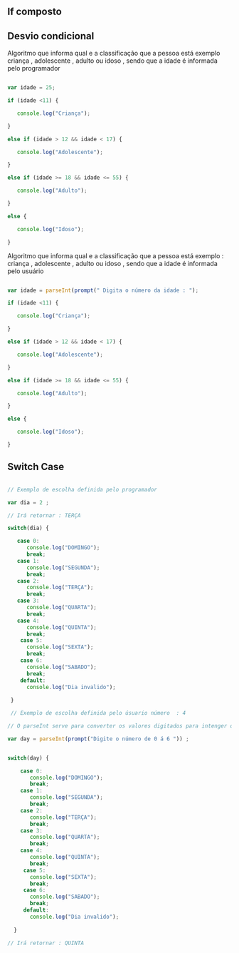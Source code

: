 ## If composto 

## Desvio condicional

<p> Algoritmo que informa qual e a classificação que a pessoa está exemplo  criança , adolescente , adulto ou idoso , sendo que a idade é informada pelo programador  </p>

```Javascript 

var idade = 25;

if (idade <11) {

   console.log("Criança");

}

else if (idade > 12 && idade < 17) {

   console.log("Adolescente");

}

else if (idade >= 18 && idade <= 55) {

   console.log("Adulto");

}

else {

   console.log("Idoso");

}

```


<p> Algoritmo que informa qual e a classificação que a pessoa está exemplo : criança , adolescente , adulto ou idoso ,  sendo que a idade é informada pelo usuário  </p>

```Javascript 

var idade = parseInt(prompt(" Digita o número da idade : ");

if (idade <11) {

   console.log("Criança");

}

else if (idade > 12 && idade < 17) {

   console.log("Adolescente");

}

else if (idade >= 18 && idade <= 55) {

   console.log("Adulto");

}

else {

   console.log("Idoso");

}

```




## Switch Case



```Javascript 

// Exemplo de escolha definida pelo programador 

var dia = 2 ; 

// Irá retornar : TERÇA

switch(dia) {

   case 0:
      console.log("DOMINGO");
      break;
   case 1:
      console.log("SEGUNDA");
      break;
   case 2:
      console.log("TERÇA");
      break;
   case 3:
      console.log("QUARTA");
      break;
   case 4:
      console.log("QUINTA");
      break;
    case 5:
      console.log("SEXTA");
      break;
    case 6:
      console.log("SABADO");
      break;
    default:
      console.log("Dia invalido");
    
 }

 // Exemplo de escolha definida pelo úsuario número  : 4 

// O parseInt serve para converter os valores digitados para intenger que é números inteiroa .

var day = parseInt(prompt("Digite o número de 0 á 6 ")) ;


switch(day) {

    case 0:
       console.log("DOMINGO");
       break;
    case 1:
       console.log("SEGUNDA");
       break;
    case 2:
       console.log("TERÇA");
       break;
    case 3:
       console.log("QUARTA");
       break;
    case 4:
       console.log("QUINTA");
       break;
     case 5:
       console.log("SEXTA");
       break;
     case 6:
       console.log("SABADO");
       break;
     default:
       console.log("Dia invalido");
     
  }

// Irá retornar : QUINTA 

```